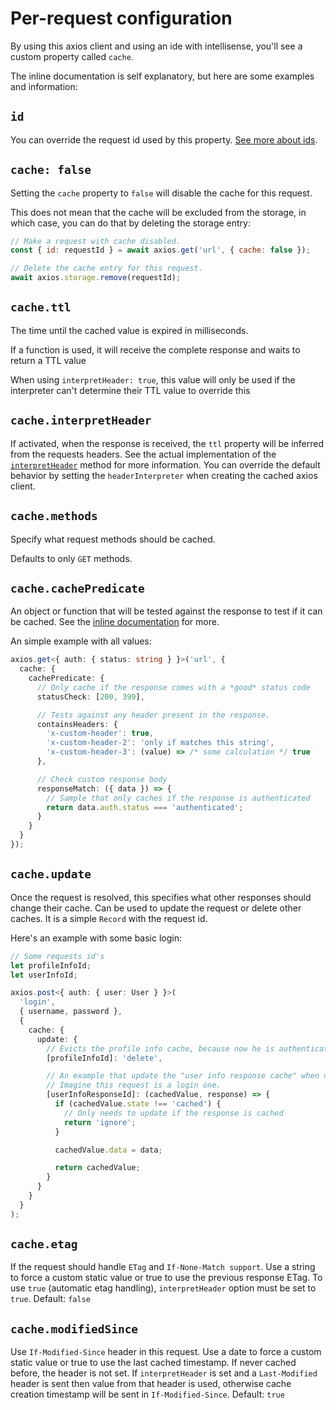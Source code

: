 # Per-request configuration

By using this axios client and using an ide with intellisense, you'll see a custom
property called `cache`.

The inline documentation is self explanatory, but here are some examples and information:

## `id`

You can override the request id used by this property.
[See more about ids](pages/request-id.md).

## `cache: false`

Setting the `cache` property to `false` will disable the cache for this request.

This does not mean that the cache will be excluded from the storage, in which case, you
can do that by deleting the storage entry:

```js
// Make a request with cache disabled.
const { id: requestId } = await axios.get('url', { cache: false });

// Delete the cache entry for this request.
await axios.storage.remove(requestId);
```

## `cache.ttl`

The time until the cached value is expired in milliseconds.

If a function is used, it will receive the complete response and waits to return a TTL
value

When using `interpretHeader: true`, this value will only be used if the interpreter can't
determine their TTL value to override this

## `cache.interpretHeader`

If activated, when the response is received, the `ttl` property will be inferred from the
requests headers. See the actual implementation of the
[`interpretHeader`](https://github.com/arthurfiorette/axios-cache-interceptor/blob/main/src/header/interpreter.ts)
method for more information. You can override the default behavior by setting the
`headerInterpreter` when creating the cached axios client.

## `cache.methods`

Specify what request methods should be cached.

Defaults to only `GET` methods.

## `cache.cachePredicate`

An object or function that will be tested against the response to test if it can be
cached. See the
[inline documentation](https://github.com/arthurfiorette/axios-cache-interceptor/blob/main/src/util/cache-predicate.ts)
for more.

An simple example with all values:

```ts
axios.get<{ auth: { status: string } }>('url', {
  cache: {
    cachePredicate: {
      // Only cache if the response comes with a *good* status code
      statusCheck: [200, 399],

      // Tests against any header present in the response.
      containsHeaders: {
        'x-custom-header': true,
        'x-custom-header-2': 'only if matches this string',
        'x-custom-header-3': (value) => /* some calculation */ true
      },

      // Check custom response body
      responseMatch: ({ data }) => {
        // Sample that only caches if the response is authenticated
        return data.auth.status === 'authenticated';
      }
    }
  }
});
```

## `cache.update`

Once the request is resolved, this specifies what other responses should change their
cache. Can be used to update the request or delete other caches. It is a simple `Record`
with the request id.

Here's an example with some basic login:

```ts
// Some requests id's
let profileInfoId;
let userInfoId;

axios.post<{ auth: { user: User } }>(
  'login',
  { username, password },
  {
    cache: {
      update: {
        // Evicts the profile info cache, because now he is authenticated and the response needs to be re-fetched
        [profileInfoId]: 'delete',

        // An example that update the "user info response cache" when doing a login.
        // Imagine this request is a login one.
        [userInfoResponseId]: (cachedValue, response) => {
          if (cachedValue.state !== 'cached') {
            // Only needs to update if the response is cached
            return 'ignore';
          }

          cachedValue.data = data;

          return cachedValue;
        }
      }
    }
  }
);
```

## `cache.etag`

If the request should handle `ETag` and `If-None-Match support`. Use a string to force a
custom static value or true to use the previous response ETag. To use `true` (automatic
etag handling), `interpretHeader` option must be set to `true`. Default: `false`

## `cache.modifiedSince`

Use `If-Modified-Since` header in this request. Use a date to force a custom static value
or true to use the last cached timestamp. If never cached before, the header is not set.
If `interpretHeader` is set and a `Last-Modified` header is sent then value from that
header is used, otherwise cache creation timestamp will be sent in `If-Modified-Since`.
Default: `true`
